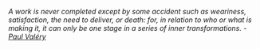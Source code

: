 *A work is never completed except by some accident such as weariness, satisfaction, the need to deliver, or death: for, in relation to who or what is making it, it can only be one stage in a series of inner transformations. - [Paul Valéry](https://en.wikiquote.org/wiki/Paul_Val%C3%A9ry)*
